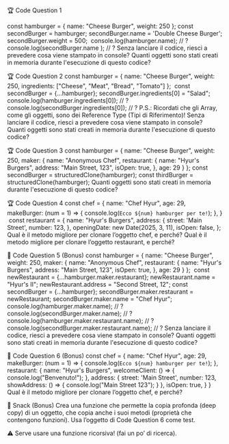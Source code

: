 🏆 Code Question 1

const hamburger = { name: "Cheese Burger", weight: 250 };
const secondBurger = hamburger;
secondBurger.name = 'Double Cheese Burger';
secondBurger.weight = 500;
​
console.log(hamburger.name); // ?
console.log(secondBurger.name ); // ?
Senza lanciare il codice, riesci a prevedere cosa viene stampato in console?
Quanti oggetti sono stati creati in memoria durante l'esecuzione di questo codice?

🏆 Code Question 2
const hamburger = {
name: "Cheese Burger",
weight: 250,
ingredients: ["Cheese", "Meat", "Bread", "Tomato"]
};
​
const secondBurger = {...hamburger};
secondBurger.ingredients[0] = "Salad";
​
console.log(hamburger.ingredients[0]); // ?
console.log(secondBurger.ingredients[0]); // ?
P.S.: Ricordati che gli Array, come gli oggetti, sono dei Reference Type (Tipi di Riferimento)!
Senza lanciare il codice, riesci a prevedere cosa viene stampato in console?
Quanti oggetti sono stati creati in memoria durante l'esecuzione di questo codice?

🏆 Code Question 3
const hamburger = {
name: "Cheese Burger",
weight: 250,
maker: {
name: "Anonymous Chef",
restaurant: {
name: "Hyur's Burgers",
address: "Main Street, 123",
isOpen: true,
},
age: 29
}
};
​
const secondBurger = structuredClone(hamburger);
const thirdBurger = structuredClone(hamburger);
Quanti oggetti sono stati creati in memoria durante l'esecuzione di questo codice?

🏆 Code Question 4
const chef = {
name: "Chef Hyur",
age: 29,
makeBurger: (num = 1) => {
console.log(`Ecco ${num} hamburger per te!`);
},
}
​
const restaurant = {
name: "Hyur's Burgers",
address: {
street: 'Main Street',
number: 123,
},
openingDate: new Date(2025, 3, 11),
isOpen: false,
};
Qual è il metodo migliore per clonare l’oggetto chef, e perché?
Qual è il metodo migliore per clonare l’oggetto restaurant, e perché?

🎯 Code Question 5 (Bonus)
const hamburger = {
name: "Cheese Burger",
weight: 250,
maker: {
name: "Anonymous Chef",
restaurant: {
name: "Hyur's Burgers",
address: "Main Street, 123",
isOpen: true,
},
age: 29
}
};
​
const newRestaurant = {...hamburger.maker.restaurant};
newRestaurant.name = "Hyur's II";
newRestaurant.address = "Second Street, 12";
const secondBurger = {...hamburger};
secondBurger.maker.restaurant = newRestaurant;
secondBurger.maker.name = "Chef Hyur";
​
console.log(hamburger.maker.name); // ?
console.log(secondBurger.maker.name); // ?
console.log(hamburger.maker.restaurant.name); // ?
console.log(secondBurger.maker.restaurant.name); // ?
Senza lanciare il codice, riesci a prevedere cosa viene stampato in console?
Quanti oggetti sono stati creati in memoria durante l'esecuzione di questo codice?

🎯 Code Question 6 (Bonus)
const chef = {
name: "Chef Hyur",
age: 29,
makeBurger: (num = 1) => {
console.log(`Ecco ${num} hamburger per te!`);
},
restaurant: {
name: "Hyur's Burgers",
welcomeClient: () => {
console.log("Benvenuto!");
},
address: {
street: 'Main Street',
number: 123,
showAddress: () => {
console.log("Main Street 123");
}
},
isOpen: true,
}
}
Qual è il metodo migliore per clonare l’oggetto chef, e perché?

🎯 Snack (Bonus)
Crea una funzione che permette la copia profonda (deep copy) di un oggetto, che copia anche i suoi metodi (proprietà che contengono funzioni). Usa l’oggetto di Code Question 6 come test.

⚠️ Serve usare una funzione ricorsiva! (fai un po’ di ricerca).
